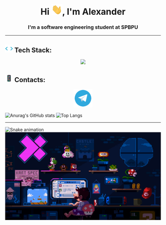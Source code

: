 <h1 align="center">Hi <img src="files/icons/Hi.gif" width="35">, I'm Alexander</h1>
<h3 align="center">I'm a software engineering student at SPBPU</h3>
<hr>

## <img src="files/icons/code.gif" width="25"> Tech Stack:

<p align="center">
  <a href="https://skillicons.dev">
    <img src="https://skillicons.dev/icons?i=java,cpp,css,html,postgres,docker,git">
  </a>
</p>

## <img src="files/icons/iPhone.gif" width="25"> Contacts:

<p align="center">
  <a href="https://t.me/ya_alexxx">
    <img src="files/icons/telegram_logo.gif" width="60">
  </a>
</p>

![Anurag's GitHub stats](https://github-readme-stats.vercel.app/api?username=Alexxx2k&show_icons=true&theme=city_lights)
![Top Langs](https://github-readme-stats.vercel.app/api/top-langs/?username=Alexxx2k&layout=compact&theme=city_lights)
<hr>

<img src="https://raw.githubusercontent.com/Alexxx2k/Alexxx2k/output/snake.svg" alt="Snake animation" />
<img src="files/icons/mario.gif">

